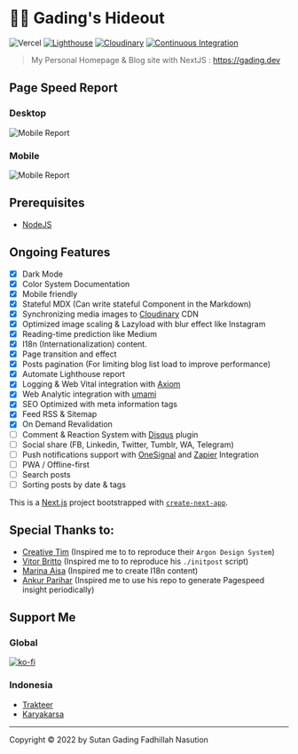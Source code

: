 # 👨‍💻 Gading's Hideout
![Vercel](https://therealsujitk-vercel-badge.vercel.app/?app=gading-dev)
[![Lighthouse](https://github.com/gadingnst/gading.dev/actions/workflows/lighthouse.yml/badge.svg?event=workflow_dispatch)](https://github.com/gadingnst/gading.dev/actions/workflows/lighthouse.yml)
[![Cloudinary](https://github.com/gadingnst/gading.dev/actions/workflows/cloudinary.yml/badge.svg?event=workflow_dispatch)](https://github.com/gadingnst/gading.dev/actions/workflows/cloudinary.yml)
[![Continuous Integration](https://github.com/gadingnst/gading.dev/actions/workflows/integration.yml/badge.svg)](https://github.com/gadingnst/gading.dev/actions/workflows/integration.yml)

> My Personal Homepage & Blog site with NextJS : https://gading.dev

## Page Speed Report
### Desktop
![Mobile Report](https://raw.githubusercontent.com/gadingnst/gading.dev/main/public/reports/desktop.svg)
### Mobile
![Mobile Report](https://raw.githubusercontent.com/gadingnst/gading.dev/main/public/reports/mobile.svg)

## Prerequisites
- [NodeJS](https://nodejs.org/en/download/)

## Ongoing Features
- [x] Dark Mode
- [x] Color System Documentation
- [x] Mobile friendly
- [x] Stateful MDX (Can write stateful Component in the Markdown)
- [x] Synchronizing media images to [Cloudinary](https://cloudinary.com) CDN
- [x] Optimized image scaling & Lazyload with blur effect like Instagram
- [x] Reading-time prediction like Medium
- [x] I18n (Internationalization) content.
- [x] Page transition and effect
- [x] Posts pagination (For limiting blog list load to improve performance)
- [x] Automate Lighthouse report
- [x] Logging & Web Vital integration with [Axiom](https://www.axiom.co/)
- [x] Web Analytic integration with [umami](https://umami.is)
- [x] SEO Optimized with meta information tags
- [x] Feed RSS & Sitemap
- [x] On Demand Revalidation
- [ ] Comment & Reaction System with [Disqus](https://disqus.com) plugin
- [ ] Social share (FB, Linkedin, Twitter, Tumblr, WA, Telegram)
- [ ] Push notifications support with [OneSignal](https://onesignal.com/pricing) and [Zapier](https://zapier.com/apps/onesignal/integrations/rss/8120/send-onesignal-push-notifications-for-new-items-in-an-rss-feed) Integration
- [ ] PWA / Offline-first
- [ ] Search posts
- [ ] Sorting posts by date & tags

This is a [Next.js](https://nextjs.org/) project bootstrapped with [`create-next-app`](https://github.com/vercel/next.js/tree/canary/packages/create-next-app).

## Special Thanks to:
- [Creative Tim](https://demos.creative-tim.com/vue-argon-design-system) (Inspired me to to reproduce their `Argon Design System`)
- [Vitor Britto](https://github.com/vitorbritto/forcefiles/blob/f0e32299138348247bd2f6ccb3dd51683fa761fd/scripts/initpost.sh) (Inspired me to to reproduce his `./initpost` script)
- [Marina Aisa](https://marinaaisa.com) (Inspired me to create I18n content)
- [Ankur Parihar](https://github.com/ankurparihar/readme-pagespeed-insights) (Inspired me to use his repo to generate Pagespeed insight periodically)

## Support Me
### Global
[![ko-fi](https://www.ko-fi.com/img/githubbutton_sm.svg)](https://ko-fi.com/B0B71P7PB)
### Indonesia
- [Trakteer](https://trakteer.id/sutanlab)
- [Karyakarsa](https://karyakarsa.com/sutanlab)

* * *

Copyright © 2022 by Sutan Gading Fadhillah Nasution
